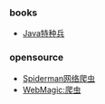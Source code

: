 ### books
* [Java特种兵](http://blog.csdn.net/xieyuooo/)

### opensource
* [Spiderman网络爬虫](https://gitcafe.com/laiweiwei/Spiderman/tree/master)
* [WebMagic:爬虫](https://github.com/code4craft/webmagic)
